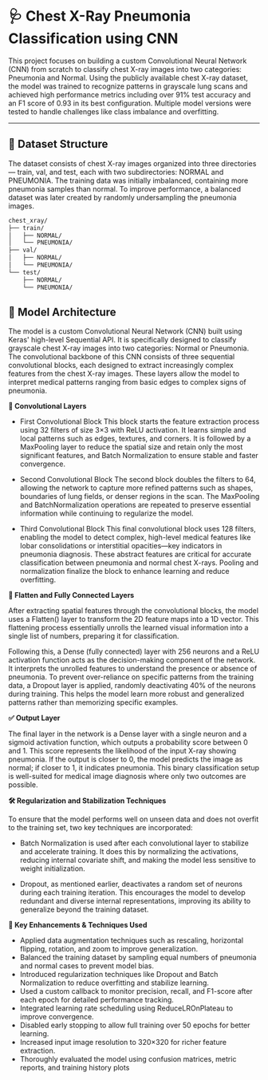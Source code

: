 # 🩺 Chest X-Ray Pneumonia Classification using CNN

This project focuses on building a custom Convolutional Neural Network (CNN) from scratch to classify chest X-ray images into two categories: Pneumonia and Normal. Using the publicly available chest X-ray dataset, the model was trained to recognize patterns in grayscale lung scans and achieved high performance metrics including over 91% test accuracy and an F1 score of 0.93 in its best configuration. Multiple model versions were tested to handle challenges like class imbalance and overfitting.

---

## 📁 Dataset Structure
The dataset consists of chest X-ray images organized into three directories — train, val, and test, each with two subdirectories: NORMAL and PNEUMONIA. The training data was initially imbalanced, containing more pneumonia samples than normal. To improve performance, a balanced dataset was later created by randomly undersampling the pneumonia images.
```bash
chest_xray/
├── train/
│   ├── NORMAL/
│   └── PNEUMONIA/
├── val/
│   ├── NORMAL/
│   └── PNEUMONIA/
└── test/
    ├── NORMAL/
    └── PNEUMONIA/
```

## 🧠 Model Architecture 
The model is a custom Convolutional Neural Network (CNN) built using Keras' high-level Sequential API. It is specifically designed to classify grayscale chest X-ray images into two categories: Normal or Pneumonia. The convolutional backbone of this CNN consists of three sequential convolutional blocks, each designed to extract increasingly complex features from the chest X-ray images. These layers allow the model to interpret medical patterns ranging from basic edges to complex signs of pneumonia.

**🧱 Convolutional Layers**
* First Convolutional Block
  This block starts the feature extraction process using 32 filters of size 3×3 with ReLU activation. It learns simple and local patterns such as edges, textures, and corners. It is followed by a MaxPooling layer to reduce the spatial size and retain only the most significant features, and Batch Normalization to ensure stable and faster convergence.

* Second Convolutional Block
  The second block doubles the filters to 64, allowing the network to capture more refined patterns such as shapes, boundaries of lung fields, or denser regions in the scan. The MaxPooling and BatchNormalization operations are repeated to preserve essential information while continuing to regularize the model.

* Third Convolutional Block
  This final convolutional block uses 128 filters, enabling the model to detect complex, high-level medical features like lobar consolidations or interstitial opacities—key indicators in pneumonia diagnosis. These abstract features are critical for accurate classification between pneumonia and normal chest X-rays. Pooling and normalization finalize the block to enhance learning and reduce overfitting.

**🔄 Flatten and Fully Connected Layers**

After extracting spatial features through the convolutional blocks, the model uses a Flatten() layer to transform the 2D feature maps into a 1D vector. This flattening process essentially unrolls the learned visual information into a single list of numbers, preparing it for classification.

Following this, a Dense (fully connected) layer with 256 neurons and a ReLU activation function acts as the decision-making component of the network. It interprets the unrolled features to understand the presence or absence of pneumonia. To prevent over-reliance on specific patterns from the training data, a Dropout layer is applied, randomly deactivating 40% of the neurons during training. This helps the model learn more robust and generalized patterns rather than memorizing specific examples.

**✅ Output Layer**

The final layer in the network is a Dense layer with a single neuron and a sigmoid activation function, which outputs a probability score between 0 and 1. This score represents the likelihood of the input X-ray showing pneumonia. If the output is closer to 0, the model predicts the image as normal; if closer to 1, it indicates pneumonia. This binary classification setup is well-suited for medical image diagnosis where only two outcomes are possible.

**🛠️ Regularization and Stabilization Techniques**

To ensure that the model performs well on unseen data and does not overfit to the training set, two key techniques are incorporated:

* Batch Normalization is used after each convolutional layer to stabilize and accelerate training. It does this by normalizing the activations, reducing internal covariate shift, and making the model less sensitive to weight initialization.

* Dropout, as mentioned earlier, deactivates a random set of neurons during each training iteration. This encourages the model to develop redundant and diverse internal representations, improving its ability to generalize beyond the training dataset.

**🚀 Key Enhancements & Techniques Used**
* Applied data augmentation techniques such as rescaling, horizontal flipping, rotation, and zoom to improve generalization.
* Balanced the training dataset by sampling equal numbers of pneumonia and normal cases to prevent model bias.
* Introduced regularization techniques like Dropout and Batch Normalization to reduce overfitting and stabilize learning.
* Used a custom callback to monitor precision, recall, and F1-score after each epoch for detailed performance tracking.
* Integrated learning rate scheduling using ReduceLROnPlateau to improve convergence.
* Disabled early stopping to allow full training over 50 epochs for better learning.
* Increased input image resolution to 320×320 for richer feature extraction.
* Thoroughly evaluated the model using confusion matrices, metric reports, and training history plots
